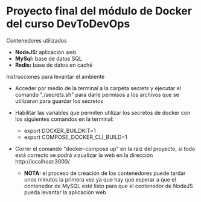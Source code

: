 # Proyecto final del módulo de Docker del curso DevToDevOps

Contenedores utilizados

* **NodeJS:** aplicación web
* **MySql:** base de datos SQL
* **Redis:** base de datos en caché

Instrucciones para levantar el ambiente

* Acceder por medio de la terminal a la carpeta secrets y ejecutar el comando "./secrets.sh" para darle permisos a los archivos que se utilizaran para guardar los secretos

* Habilitar las variables que permiten utilizar los secretos de docker con los siguientes comandos en la terminal:

    * export DOCKER_BUILDKIT=1
    * export COMPOSE_DOCKER_CLI_BUILD=1

* Correr el comando "docker-compose up" en la raíz del proyecto, si todo está correcto se podrá vizualizar la web en la dirección http://localhost:3000/

    * **NOTA:** el proceso de creación de los contenedores puede tardar unos minutos la primera vez ya que hay que esperar a que el contenedor de MySQL esté listo para que el contenedor de NodeJS pueda levantar la aplicación web